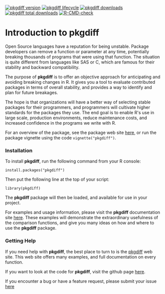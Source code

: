 <!-- badges: start -->

[![pkgdiff version](https://www.r-pkg.org/badges/version/pkgdiff)](https://cran.r-project.org/package=pkgdiff)
[![pkgdiff lifecycle](https://img.shields.io/badge/lifecycle-experimental-red.svg)](https://cran.r-project.org/package=pkgdiff)
[![pkgdiff downloads](https://cranlogs.r-pkg.org/badges/pkgdiff)](https://cran.r-project.org/package=pkgdiff)
[![pkgdiff total downloads](https://cranlogs.r-pkg.org/badges/grand-total/pkgdiff)](https://cran.r-project.org/package=pkgdiff)
[![R-CMD-check](https://github.com/dbosak01/pkgdiff/actions/workflows/R-CMD-check.yaml/badge.svg)](https://github.com/dbosak01/pkgdiff/actions/workflows/R-CMD-check.yaml)

<!-- badges: end -->

# Introduction to **pkgdiff**

Open Source languages have a reputation for being unstable.  Package developers
can remove a function or parameter at any time, potentially breaking thousands
of programs that were using that function. The situation is quite
different from languages like SAS or C, which are famous for their
stability and backward compatibility. 

The purpose of **pkgdiff** is to offer an objective approach 
for anticipating and avoiding
breaking changes in R.  It gives you a tool to evaluate contributed 
packages in terms
of overall stability, and provides a way to identify and plan for future
breakages.

The hope is that organizations will have a better way of selecting stable
packages for their programmers, and programmers will cultivate higher standards
for the packages they use.  The end goal is to enable R's use in large scale,
production environments, reduce maintenance costs, and increased confidence
in the programs we write with R.

For an overview of the package, see the package web site
[here](https://pkgdiff.r-sassy.org/articles/pkgdiff.html), or run the package
vignette using the code `vignette("pkgdiff")`.


### Installation

To install **pkgdiff**, run the following command from your R console:

    install.packages("pkgdiff")


Then put the following line at the top of your script:

    library(pkgdiff)

The **pkgdiff** package will then be loaded, and available for use in your project.

For examples and usage information, please visit the **pkgdiff**
documentation site [here](https://pkgdiff.r-sassy.org/articles/pkgdiff.html).
These examples will demonstrate the 
extraordinary usefulness of the comparison functions, and give you many ideas
on how and where to use the **pkgdiff** package.

### Getting Help

If you need help with **pkgdiff**, the best place 
to turn to is the [pkgdiff](https://pkgdiff.r-sassy.org) web site. 
This web site offers many examples, and full
documentation on every function.  

If you want to look at the code for **pkgdiff**, visit the
github page [here](https://github.com/dbosak01/pkgdiff).

If you encounter a bug or have a feature request, please submit your
issue [here](https://github.com/dbosak01/pkgdiff/issues)


